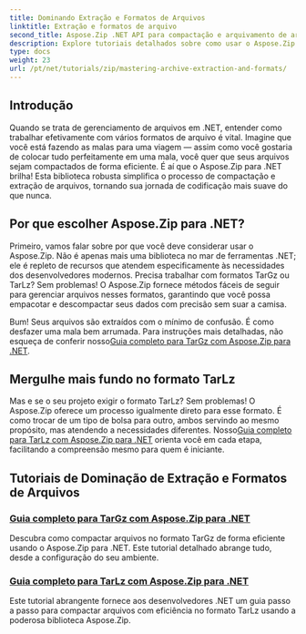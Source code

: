 ```yaml
---
title: Dominando Extração e Formatos de Arquivos
linktitle: Extração e formatos de arquivo
second_title: Aspose.Zip .NET API para compactação e arquivamento de arquivos
description: Explore tutoriais detalhados sobre como usar o Aspose.Zip para .NET para dominar formatos de extração e compactação de arquivos como TarGz e TarLz.
type: docs
weight: 23
url: /pt/net/tutorials/zip/mastering-archive-extraction-and-formats/
---
```

## Introdução

Quando se trata de gerenciamento de arquivos em .NET, entender como trabalhar efetivamente com vários formatos de arquivo é vital. Imagine que você está fazendo as malas para uma viagem — assim como você gostaria de colocar tudo perfeitamente em uma mala, você quer que seus arquivos sejam compactados de forma eficiente. É aí que o Aspose.Zip para .NET brilha! Esta biblioteca robusta simplifica o processo de compactação e extração de arquivos, tornando sua jornada de codificação mais suave do que nunca.

## Por que escolher Aspose.Zip para .NET?

Primeiro, vamos falar sobre por que você deve considerar usar o Aspose.Zip. Não é apenas mais uma biblioteca no mar de ferramentas .NET; ele é repleto de recursos que atendem especificamente às necessidades dos desenvolvedores modernos. Precisa trabalhar com formatos TarGz ou TarLz? Sem problemas! O Aspose.Zip fornece métodos fáceis de seguir para gerenciar arquivos nesses formatos, garantindo que você possa empacotar e descompactar seus dados com precisão sem suar a camisa.

 Bum! Seus arquivos são extraídos com o mínimo de confusão. É como desfazer uma mala bem arrumada. Para instruções mais detalhadas, não esqueça de conferir nosso[Guia completo para TarGz com Aspose.Zip para .NET](./comprehensive-guide-to-tar-gz/). 

## Mergulhe mais fundo no formato TarLz

 Mas e se o seu projeto exigir o formato TarLz? Sem problemas! O Aspose.Zip oferece um processo igualmente direto para esse formato. É como trocar de um tipo de bolsa para outro, ambos servindo ao mesmo propósito, mas atendendo a necessidades diferentes. Nosso[Guia completo para TarLz com Aspose.Zip para .NET](./comprehensive-guide-to-tar-lz/) orienta você em cada etapa, facilitando a compreensão mesmo para quem é iniciante.

## Tutoriais de Dominação de Extração e Formatos de Arquivos
### [Guia completo para TarGz com Aspose.Zip para .NET](./comprehensive-guide-to-tar-gz/)
Descubra como compactar arquivos no formato TarGz de forma eficiente usando o Aspose.Zip para .NET. Este tutorial detalhado abrange tudo, desde a configuração do seu ambiente.
### [Guia completo para TarLz com Aspose.Zip para .NET](./comprehensive-guide-to-tar-lz/)
Este tutorial abrangente fornece aos desenvolvedores .NET um guia passo a passo para compactar arquivos com eficiência no formato TarLz usando a poderosa biblioteca Aspose.Zip.